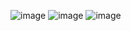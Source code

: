 ![image](https://github.com/user-attachments/assets/bc618ac8-e525-4921-b9a7-17f140a46ad4)
![image](https://github.com/user-attachments/assets/d8911ce8-e735-490c-8e91-f3590cfd3036)
![image](https://github.com/user-attachments/assets/2ac5af0f-c7c8-4a8d-bc01-bc412e810a46)

